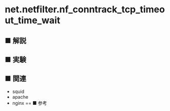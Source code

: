 # net.netfilter.nf_conntrack_tcp_timeout_time_wait
## ■ 解説
## ■ 実験
## ■ 関連
- squid
- apache
- nginx
== ■ 参考
